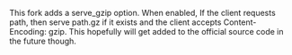 This fork adds a serve_gzip option. When enabled, If the client requests path, then serve path.gz if it exists and the client accepts Content-Encoding: gzip. This hopefully will get added to the official source code in the future though.

